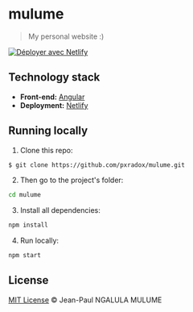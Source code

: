# mulume

> My personal website :)

[![Déployer avec Netlify](https://www.netlify.com/img/deploy/button.svg)](https://app.netlify.com/start/deploy?repository=https://github.com/pxradox/mulume)


## Technology stack

- **Front-end:** [Angular](https://angular.io/)
- **Deployment:** [Netlify](https://www.netlify.com/)

## Running locally

1. Clone this repo:

```sh
$ git clone https://github.com/pxradox/mulume.git
```

2. Then go to the project's folder:

```sh
cd mulume
```

3. Install all dependencies:

```sh
npm install
```

4. Run locally:

```sh
npm start
```

## License

[MIT License](https://opensource.org/license/mit/) © Jean-Paul NGALULA MULUME

